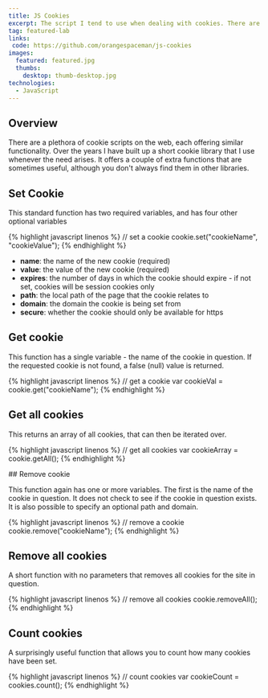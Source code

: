 ```yaml
---
title: JS Cookies
excerpt: The script I tend to use when dealing with cookies. There are plenty out there, but this offers a couple of extra functions you don't always find.
tag: featured-lab
links:
 code: https://github.com/orangespaceman/js-cookies
images:
  featured: featured.jpg
  thumbs:
    desktop: thumb-desktop.jpg
technologies:
  - JavaScript
---
```


## Overview

There are a plethora of cookie scripts on the web, each offering similar functionality.  Over the years I have built up a short cookie library that I use whenever the need arises.  It offers a couple of extra functions that are sometimes useful, although you don't always find them in other libraries.


## Set Cookie

This standard function has two required variables, and has four other optional variables

{% highlight javascript linenos %}
// set a cookie
cookie.set("cookieName", "cookieValue");
{% endhighlight %}

  - **name**: the name of the new cookie (required)
  - **value**: the value of the new cookie (required)
  - **expires**: the number of days in which the cookie should expire - if not set, cookies will be session cookies only
  - **path**: the local path of the page that the cookie relates to
  - **domain**: the domain the cookie is being set from
  - **secure**: whether the cookie should only be available for https


## Get cookie

This function has a single variable - the name of the cookie in question. If the requested cookie is not found, a false (null) value is returned.

{% highlight javascript linenos %}
// get a cookie
var cookieVal = cookie.get("cookieName");
{% endhighlight %}


## Get all cookies

This returns an array of all cookies, that can then be iterated over.

{% highlight javascript linenos %}
// get all cookies
var cookieArray = cookie.getAll();
{% endhighlight %}


## Remove cookie

This function again has one or more variables.  The first is the name of the cookie in question. It does not check to see if the cookie in question exists.  It is also possible to specify an optional path and domain.

{% highlight javascript linenos %}
// remove a cookie
cookie.remove("cookieName");
{% endhighlight %}


## Remove all cookies

A short function with no parameters that removes all cookies for the site in question.

{% highlight javascript linenos %}
// remove all cookies
cookie.removeAll();
{% endhighlight %}


## Count cookies

A surprisingly useful function that allows you to count how many cookies have been set.

{% highlight javascript linenos %}
// count cookies
var cookieCount = cookies.count();
{% endhighlight %}
